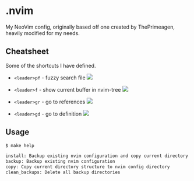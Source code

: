 # .nvim
My NeoVim config, originally based off one created by ThePrimeagen, heavily modified for my needs.

## Cheatsheet
Some of the shortcuts I have defined.

* `<leader>pf` - fuzzy search file
![](https://cdn.zappy.app/b045df4eec0295b4d42182e1eab96ec8.gif)
* `<leader>f` - show current buffer in nvim-tree
![](https://cdn.zappy.app/e2c95c8104a1780d538be80e5bd31feb.gif)

* `<leader>gr` - go to references
![](https://cdn.zappy.app/d79e442b33eff2c6a31cf004bd731249.gif)

* `<leader>gd` - go to definition
![](https://cdn.zappy.app/5bbc6024df12914bf83e24abb7b03ed0.gif)

## Usage

```bash
$ make help

install: Backup existing nvim configuration and copy current directory structure to nvim config directory
backup: Backup existing nvim configuration
copy: Copy current directory structure to nvim config directory
clean_backups: Delete all backup directories

```


